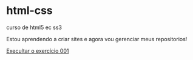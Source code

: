 # html-css
 curso de html5 ec ss3

 Estou aprendendo a criar sites e agora vou gerenciar meus repositorios!
 
<a href="https://brunosnf.github.io/html-css/modulo1/aulas/ex001/index.html">Execultar o exercício 001</a>
